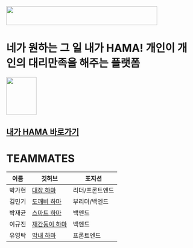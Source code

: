 <img src="https://user-images.githubusercontent.com/95837382/161723257-86dea2f6-4238-4860-a0fb-aa8d2ac13ce1.png" width="400" height="50"/>

# 네가 원하는 그 일 내가 HAMA! 개인이 개인의 대리만족을 해주는 플랫폼
<img src='https://user-images.githubusercontent.com/95837382/161722926-58161573-7ecd-4aa2-9937-de5dba7e3ac5.png' width='80' height='100'/>

## [내가 HAMA 바로가기](https://www.i-hama.xyz/)

# TEAMMATES

이름 | 깃허브 | 포지션
 ---|---|---|
박가현 | [대장 하마](https://github.com/GAHYUN-P) | 리더/프론트엔드
김민기 | [도깨비 하마](https://github.com/GAHYUN-P) | 부리더/백엔드
박재균 | [스마트 하마](https://github.com/GAHYUN-P) | 백엔드
이규진 | [재간둥이 하마](https://github.com/GAHYUN-P) | 백엔드
유영탁 | [막내 하마](https://github.com/GAHYUN-P) | 프론트엔드